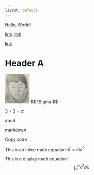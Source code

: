 ```yaml
---
layout: default
---
```

Hello, World!

[link](https://stat.duke.edu/).
[link](ss.html)

[link](B-spline.md)


# Header A
<img src="ego.png" alt="ego" width="80"/>
$$
\Sigma
$$


$3+3 = \alpha$

abcd

markdown

Copy code

This is an inline math equation: $E = mc^2$

This is a display math equation:
$$
\int_{a}^{b} x^2 dx
$$